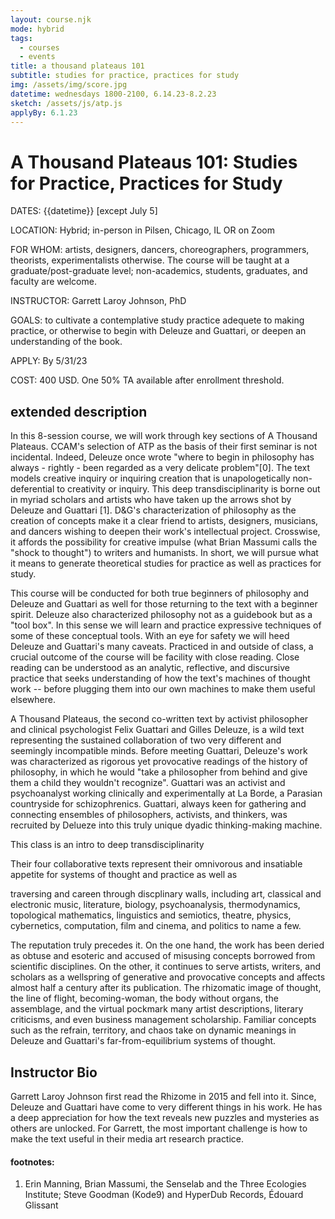 ```yaml
---
layout: course.njk
mode: hybrid
tags:
  - courses
  - events
title: a thousand plateaus 101
subtitle: studies for practice, practices for study
img: /assets/img/score.jpg
datetime: wednesdays 1800-2100, 6.14.23-8.2.23
sketch: /assets/js/atp.js
applyBy: 6.1.23
---
```


# A Thousand Plateaus 101: Studies for Practice, Practices for Study

DATES: {{datetime}} [except July 5]

LOCATION: Hybrid; in-person in Pilsen, Chicago, IL OR on Zoom

FOR WHOM: artists, designers, dancers, choreographers, programmers, theorists, experimentalists otherwise. The course will be taught at a graduate/post-graduate level; non-academics, students, graduates, and faculty are welcome.

INSTRUCTOR: Garrett Laroy Johnson, PhD

GOALS: to cultivate a contemplative study practice adequete to making practice, or otherwise to begin with Deleuze and Guattari, or deepen an understanding of the book.

APPLY: By 5/31/23

COST: 400 USD. One 50% TA available after enrollment threshold.

## extended description

In this 8-session course, we will work through key sections of A Thousand Plateaus. CCAM's selection of ATP as the basis of their first seminar is not incidental. Indeed, Deleuze once wrote "where to begin in philosophy has always - rightly - been regarded as a very delicate problem"[0]. The text models creative inquiry or inquiring creation that is unapologetically non-deferential to creativity or inquiry. This deep transdisciplinarity is borne out in myriad scholars and artists who have taken up the arrows shot by Deleuze and Guattari [1]. D&G's characterization of philosophy as the creation of concepts make it a clear friend to artists, designers, musicians, and dancers wishing to deepen their work's intellectual project. Crosswise, it affords the possibility for creative impulse (what Brian Massumi calls the "shock to thought") to writers and humanists. In short, we will pursue what it means to generate theoretical studies for practice as well as practices for study.

This course will be conducted for both true beginners of philosophy and Deleuze and Guattari as well for those returning to the text with a beginner spirit. Deleuze also characterized philosophy not as a guidebook but as a "tool box". In this sense we will learn and practice expressive techniques of some of these conceptual tools. With an eye for safety we will heed Deleuze and Guattari's many caveats. Practiced in and outside of class, a crucial outcome of the course will be facility with close reading. Close reading can be understood as an analytic, reflective, and discursive practice that seeks understanding of how the text's machines of thought work -- before plugging them into our own machines to make them useful elsewhere.

A Thousand Plateaus, the second co-written text by activist philosopher and clinical psychologist Felix Guattari and Gilles Deleuze, is a wild text representing the sustained collaboration of two very different and seemingly incompatible minds. Before meeting Guattari, Deleuze's work was characterized as rigorous yet provocative readings of the history of philosophy, in which he would "take a philosopher from behind and give them a child they wouldn't recognize". Guattari was an activist and psychoanalyst working clinically and experimentally at La Borde, a Parasian countryside for schizophrenics. Guattari, always keen for gathering and connecting ensembles of philosophers, activists, and thinkers, was recruited by Delueze into this truly unique dyadic thinking-making machine.

This class is an intro to deep transdisciplinarity

Their four collaborative texts represent their omnivorous and insatiable appetite for systems of thought and practice as well as

traversing and careen through discplinary walls, including art, classical and electronic music, literature, biology, psychoanalysis, thermodynamics, topological mathematics, linguistics and semiotics, theatre, physics, cybernetics, computation, film and cinema, and politics to name a few.

The reputation truly precedes it. On the one hand, the work has been deried as obtuse and esoteric and accused of misusing concepts borrowed from scientific disciplines. On the other, it continues to serve artists, writers, and scholars as a wellspring of generative and provocative concepts and affects almost half a century after its publication. The rhizomatic image of thought, the line of flight, becoming-woman, the body without organs, the assemblage, and the virtual pockmark many artist descriptions, literary criticisms, and even business management scholarship. Familiar concepts such as the refrain, territory, and chaos take on dynamic meanings in Deleuze and Guattari's far-from-equilibrium systems of thought.

## Instructor Bio

Garrett Laroy Johnson first read the Rhizome in 2015 and fell into it. Since, Deleuze and Guattari have come to very different things in his work. He has a deep appreciation for how the text reveals new puzzles and mysteries as others are unlocked. For Garrett, the most important challenge is how to make the text useful in their media art research practice.

#### footnotes:

1.  Erin Manning, Brian Massumi, the Senselab and the Three Ecologies Institute; Steve Goodman (Kode9) and HyperDub Records, Édouard Glissant
